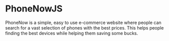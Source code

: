 # PhoneNowJS

PhoneNow is a simple, easy to use e-commerce website where people can search for a vast selection of phones with the best prices. This helps people finding the best devices while helping them saving some bucks.
